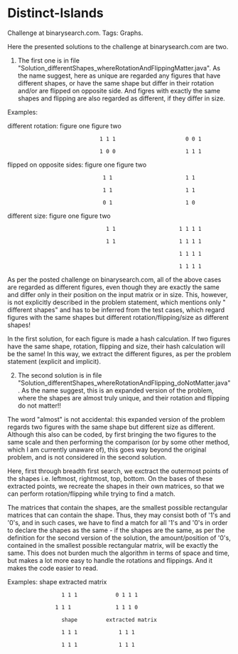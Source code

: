 # Distinct-Islands
Challenge at binarysearch.com. Tags: Graphs.

Here the presented solutions to the challenge at binarysearch.com are two.

1. The first one is in file "Solution_differentShapes_whereRotationAndFlippingMatter.java". As the name suggest, here as unique are regarded any figures that have different shapes, or have the same shape but differ in their rotation and/or are flipped on opposite side. And figres with exactly the same shapes and flipping are also regarded as different, if they differ in size.

Examples:

different rotation:                figure one               figure two

                                 1 1 1                      0 0 1
                                 
                                 1 0 0                      1 1 1

flipped on opposite sides:         figure one               figure two

                                  1 1                       1 1
                                  
                                  1 1                       1 1
                                  
                                  0 1                       1 0

different size:                    figure one               figure two

                                   1 1                    1 1 1 1
                                   
                                   1 1                    1 1 1 1
                                   
                                                          1 1 1 1
                                                          
                                                          1 1 1 1

As per the posted challenge on binarysearch.com, all of the above cases are regarded as
different figures, even though they are exactly the same and differ only in their position
on the input matrix or in size. This, however, is not explicitly described in the problem statement, which mentions only " different shapes" and has to be inferred from the test cases, which regard figures with the same shapes but different rotation/flipping/size as different shapes!

In the first solution, for each figure is made a hash calculation. If two figures have the same shape, rotation, flipping and size, their hash calculation will be the same! In this way, we extract the different figures, as per the problem statement (explicit and implicit).

2. The second solution is in file
"Solution_differentShapes_whereRotationAndFlipping_doNotMatter.java". As the name suggest, this is an expanded version of the problem, where the shapes are almost truly unique, and their rotation and flipping do not matter!! 

The word "almost" is not accidental: this expanded version of the problem regards two figures with the same shape but different size as different. Although this also can be coded, by first bringing the two figures to the same scale and then performing 
the comparison (or by some other method, which I am currently unaware of), this goes way beyond the original problem, and is not considered in the second solution.

Here, first through breadth first search, we exctract the outermost points of the shapes
i.e. leftmost, rightmost, top, bottom. On the bases of these extracted points, we recreate the shapes in their own matrices, so that we can perform rotation/flipping while trying to find a match. 

The matrices that contain the shapes, are the smallest possible rectangular matrices that  can contain the shape. Thus, they may consist both of '1's and '0's, and in such cases, we have to find a match for all '1's and '0's in order to declare the shapes as the same - if the shapes are the same, as per the definition for the second version of the solution, the amount/position of '0's, contained in the smallest possible rectangular matrix, will be exactly the same. This does not burden much the algorithm in terms of space and time, but makes a lot more easy to handle the rotations and flippings. And it makes the code easier to read.

Examples:           shape         extracted matrix

                     1 1 1            0 1 1 1
                     
                   1 1 1              1 1 1 0
 
					 shape         extracted matrix
           
                     1 1 1             1 1 1
                     
                     1 1 1             1 1 1
